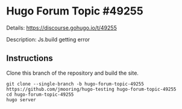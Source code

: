# Hugo Forum Topic #49255

Details: <https://discourse.gohugo.io/t/49255>

Description: Js.build getting error

## Instructions

Clone this branch of the repository and build the site.

```text
git clone --single-branch -b hugo-forum-topic-49255 https://github.com/jmooring/hugo-testing hugo-forum-topic-49255
cd hugo-forum-topic-49255
hugo server
```
